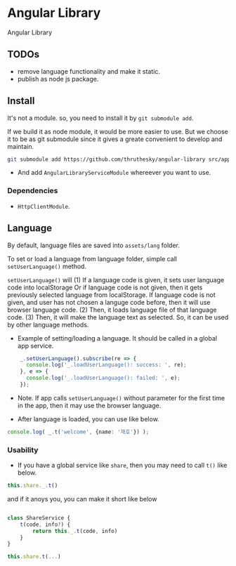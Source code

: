 # Angular Library

Angular Library

## TODOs

* remove language functionality and make it static.
* publish as node js package.

## Install

It's not a module. so, you need to install it by `git submodule add`.

If we build it as node module, it would be more easier to use. But we choose it to be as git submodule since it gives a greate convenient to develop and maintain.

```` sh
git submodule add https://github.com/thruthesky/angular-library src/app/modules/angular-library
````

* And add `AngularLibraryServiceModule` whereever you want to use.

### Dependencies

* `HttpClientModule`.

## Language

By default, language files are saved into `assets/lang` folder.

To set or load a language from language folder, simple call `setUserLanguage()` method.

`setUserLanguage()` will
(1) If a language code is given, it sets user language code into localStorage
    Or if language code is not given, then it gets previously selected language from localStorage.
    If language code is not given, and user has not chosen a languge code before, then it will use browser language code.
(2) Then, it loads language file of that language code.
(3) Then, it will make the language text as selected. So, it can be used by other language methods.

* Example of setting/loading a language. It should be called in a global app service.

```` typescript
    _.setUserLanguage().subscribe(re => {
      console.log('_.loadUserLanguage(): success: ', re);
    }, e => {
      console.log('_.loadUserLanguage(): failed: ', e);
    });
````

* Note. If app calls `setUserLanguage()` without parameter for the first time in the app, then it may use the browser language.

* After language is loaded, you can use like below.

```` typescript
console.log( _.t('welcome', {name: '재호'}) );
````

### Usability

* If you have a global service like `share`, then you may need to call `t()` like below.

```` typescript
this.share._.t()
````

and if it anoys you, you can make it short like below

```` typescript

class ShareService {
    t(code, info?) {
        return this._.t(code, info)
    }
}

this.share.t(...)
````
